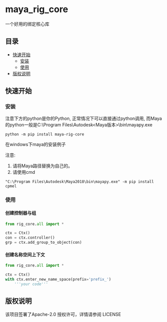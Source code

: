 # maya_rig_core

一个好用的绑定核心库

## 目录

- [快速开始](#快速开始)
    * [安装](#安装)
    * [使用](#使用)
- [版权说明](#版权说明)

## 快速开始

### 安装

注意下方的python是你的Python, 正常情况下可以直接通过python调用, 而Maya的python一般是C:\Program
Files\Autodesk\<Maya版本>\bin\mayapy.exe

```commandline
python -m pip install maya-rig-core
```

在windows下maya的安装例子

注意:

1. 请将Maya路径替换为自己的。
2. 请使用cmd

```commandline
"C:\Program Files\Autodesk\Maya2018\bin\mayapy.exe" -m pip install cpmel
```

### 使用

#### 创建控制器与组

```python
from rig_core.all import *

ctx = Ctx()
con = ctx.controller()
grp = ctx.add_group_to_object(con)
```

#### 创建名称空间上下文

```python
from rig_core.all import *

ctx = Ctx()
with ctx.enter_new_name_space(prefix='prefix_')
    '''your code'''
```

## 版权说明

该项目签署了Apache-2.0 授权许可，详情请参阅 LICENSE




